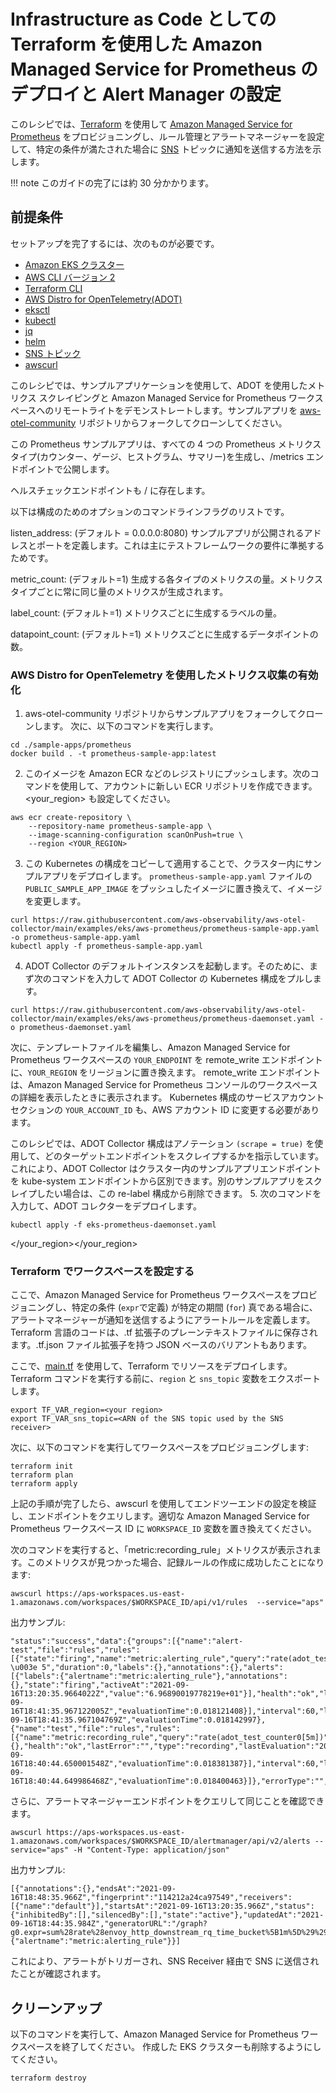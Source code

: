 # Infrastructure as Code としての Terraform を使用した Amazon Managed Service for Prometheus のデプロイと Alert Manager の設定

このレシピでは、[Terraform](https://www.terraform.io/) を使用して [Amazon Managed Service for Prometheus](https://aws.amazon.com/prometheus/) をプロビジョニングし、ルール管理とアラートマネージャーを設定して、特定の条件が満たされた場合に [SNS](https://docs.aws.amazon.com/sns/) トピックに通知を送信する方法を示します。


!!! note
    このガイドの完了には約 30 分かかります。

## 前提条件

セットアップを完了するには、次のものが必要です。

* [Amazon EKS クラスター](https://docs.aws.amazon.com/ja_jp/eks/latest/userguide/create-cluster.html)
* [AWS CLI バージョン 2](https://docs.aws.amazon.com/ja_jp/cli/latest/userguide/install-cliv2.html)
* [Terraform CLI](https://www.terraform.io/downloads)
* [AWS Distro for OpenTelemetry(ADOT)](https://aws-otel.github.io/)
* [eksctl](https://eksctl.io/)
* [kubectl](https://docs.aws.amazon.com/ja_jp/eks/latest/userguide/install-kubectl.html)
* [jq](https://stedolan.github.io/jq/download/)
* [helm](https://helm.sh/)
* [SNS トピック](https://docs.aws.amazon.com/ja_jp/sns/latest/dg/sns-create-topic.html)
* [awscurl](https://github.com/okigan/awscurl)

このレシピでは、サンプルアプリケーションを使用して、ADOT を使用したメトリクス スクレイピングと Amazon Managed Service for Prometheus ワークスペースへのリモートライトをデモンストレートします。サンプルアプリを [aws-otel-community](https://github.com/aws-observability/aws-otel-community) リポジトリからフォークしてクローンしてください。

この Prometheus サンプルアプリは、すべての 4 つの Prometheus メトリクスタイプ(カウンター、ゲージ、ヒストグラム、サマリー)を生成し、/metrics エンドポイントで公開します。

ヘルスチェックエンドポイントも / に存在します。

以下は構成のためのオプションのコマンドラインフラグのリストです。

listen_address: (デフォルト = 0.0.0.0:8080) サンプルアプリが公開されるアドレスとポートを定義します。これは主にテストフレームワークの要件に準拠するためです。

metric_count: (デフォルト=1) 生成する各タイプのメトリクスの量。メトリクスタイプごとに常に同じ量のメトリクスが生成されます。

label_count: (デフォルト=1) メトリクスごとに生成するラベルの量。


datapoint_count: (デフォルト=1) メトリクスごとに生成するデータポイントの数。

### AWS Distro for OpenTelemetry を使用したメトリクス収集の有効化
1. aws-otel-community リポジトリからサンプルアプリをフォークしてクローンします。
次に、以下のコマンドを実行します。

```
cd ./sample-apps/prometheus
docker build . -t prometheus-sample-app:latest
```
2. このイメージを Amazon ECR などのレジストリにプッシュします。次のコマンドを使用して、アカウントに新しい ECR リポジトリを作成できます。<your_region> も設定してください。

```
aws ecr create-repository \
    --repository-name prometheus-sample-app \
    --image-scanning-configuration scanOnPush=true \
    --region <YOUR_REGION>
```
3. この Kubernetes の構成をコピーして適用することで、クラスター内にサンプルアプリをデプロイします。 `prometheus-sample-app.yaml` ファイルの `PUBLIC_SAMPLE_APP_IMAGE` をプッシュしたイメージに置き換えて、イメージを変更します。

```
curl https://raw.githubusercontent.com/aws-observability/aws-otel-collector/main/examples/eks/aws-prometheus/prometheus-sample-app.yaml -o prometheus-sample-app.yaml
kubectl apply -f prometheus-sample-app.yaml
```
4. ADOT Collector のデフォルトインスタンスを起動します。そのために、まず次のコマンドを入力して ADOT Collector の Kubernetes 構成をプルします。

```
curl https://raw.githubusercontent.com/aws-observability/aws-otel-collector/main/examples/eks/aws-prometheus/prometheus-daemonset.yaml -o prometheus-daemonset.yaml
```
次に、テンプレートファイルを編集し、Amazon Managed Service for Prometheus ワークスペースの `YOUR_ENDPOINT` を remote_write エンドポイントに、`YOUR_REGION` をリージョンに置き換えます。
remote_write エンドポイントは、Amazon Managed Service for Prometheus コンソールのワークスペースの詳細を表示したときに表示されます。
Kubernetes 構成のサービスアカウントセクションの `YOUR_ACCOUNT_ID` も、AWS アカウント ID に変更する必要があります。

このレシピでは、ADOT Collector 構成はアノテーション `(scrape = true)` を使用して、どのターゲットエンドポイントをスクレイプするかを指示しています。これにより、ADOT Collector はクラスター内のサンプルアプリエンドポイントを kube-system エンドポイントから区別できます。別のサンプルアプリをスクレイプしたい場合は、この re-label 構成から削除できます。
5. 次のコマンドを入力して、ADOT コレクターをデプロイします。
```
kubectl apply -f eks-prometheus-daemonset.yaml
```

</your_region></your_region>

### Terraform でワークスペースを設定する

ここで、Amazon Managed Service for Prometheus ワークスペースをプロビジョニングし、特定の条件 (```expr```で定義) が特定の期間 (```for```) 真である場合に、アラートマネージャーが通知を送信するようにアラートルールを定義します。Terraform 言語のコードは、.tf 拡張子のプレーンテキストファイルに保存されます。.tf.json ファイル拡張子を持つ JSON ベースのバリアントもあります。

ここで、[main.tf](./amp-alertmanager-terraform/main.tf) を使用して、Terraform でリソースをデプロイします。Terraform コマンドを実行する前に、`region` と `sns_topic` 変数をエクスポートします。

```
export TF_VAR_region=<your region>
export TF_VAR_sns_topic=<ARN of the SNS topic used by the SNS receiver>
```

次に、以下のコマンドを実行してワークスペースをプロビジョニングします:

```
terraform init
terraform plan
terraform apply
```

上記の手順が完了したら、awscurl を使用してエンドツーエンドの設定を検証し、エンドポイントをクエリします。適切な Amazon Managed Service for Prometheus ワークスペース ID に `WORKSPACE_ID` 変数を置き換えてください。

次のコマンドを実行すると、「metric:recording_rule」メトリクスが表示されます。このメトリクスが見つかった場合、記録ルールの作成に成功したことになります:

```
awscurl https://aps-workspaces.us-east-1.amazonaws.com/workspaces/$WORKSPACE_ID/api/v1/rules  --service="aps"
```

出力サンプル:
```
"status":"success","data":{"groups":[{"name":"alert-test","file":"rules","rules":[{"state":"firing","name":"metric:alerting_rule","query":"rate(adot_test_counter0[5m]) \u003e 5","duration":0,"labels":{},"annotations":{},"alerts":[{"labels":{"alertname":"metric:alerting_rule"},"annotations":{},"state":"firing","activeAt":"2021-09-16T13:20:35.9664022Z","value":"6.96890019778219e+01"}],"health":"ok","lastError":"","type":"alerting","lastEvaluation":"2021-09-16T18:41:35.967122005Z","evaluationTime":0.018121408}],"interval":60,"lastEvaluation":"2021-09-16T18:41:35.967104769Z","evaluationTime":0.018142997},{"name":"test","file":"rules","rules":[{"name":"metric:recording_rule","query":"rate(adot_test_counter0[5m])","labels":{},"health":"ok","lastError":"","type":"recording","lastEvaluation":"2021-09-16T18:40:44.650001548Z","evaluationTime":0.018381387}],"interval":60,"lastEvaluation":"2021-09-16T18:40:44.649986468Z","evaluationTime":0.018400463}]},"errorType":"","error":""}
```

さらに、アラートマネージャーエンドポイントをクエリして同じことを確認できます。
```
awscurl https://aps-workspaces.us-east-1.amazonaws.com/workspaces/$WORKSPACE_ID/alertmanager/api/v2/alerts --service="aps" -H "Content-Type: application/json"
```

出力サンプル:
```
[{"annotations":{},"endsAt":"2021-09-16T18:48:35.966Z","fingerprint":"114212a24ca97549","receivers":[{"name":"default"}],"startsAt":"2021-09-16T13:20:35.966Z","status":{"inhibitedBy":[],"silencedBy":[],"state":"active"},"updatedAt":"2021-09-16T18:44:35.984Z","generatorURL":"/graph?g0.expr=sum%28rate%28envoy_http_downstream_rq_time_bucket%5B1m%5D%29%29+%3E+5\u0026g0.tab=1","labels":{"alertname":"metric:alerting_rule"}}]
```
これにより、アラートがトリガーされ、SNS Receiver 経由で SNS に送信されたことが確認されます。

</sns>

## クリーンアップ

以下のコマンドを実行して、Amazon Managed Service for Prometheus ワークスペースを終了してください。
作成した EKS クラスターも削除するようにしてください。


```
terraform destroy
```
